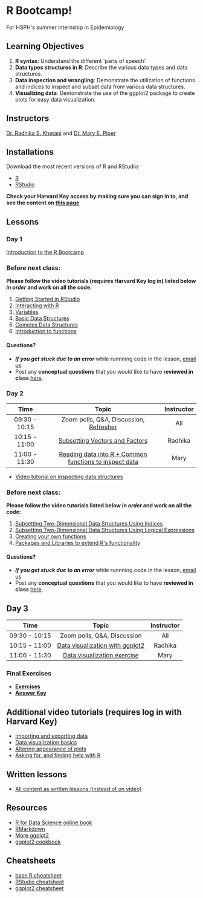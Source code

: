 # R Bootcamp!
For HSPH's summer internship in Epidemiology

## Learning Objectives

1. **R syntax**: Understand the different 'parts of speech'.
2. **Data types structures in R**: Describe the various data types and data structures.
3. **Data inspection and wrangling**: Demonstrate the utilization of functions and indices to inspect and subset data from various data structures.
4. **Visualizing data**: Demonstrate the use of the ggplot2 package to create plots for easy data visualization.

## Instructors

[Dr. Radhika S. Khetani](https://bioinformatics.sph.harvard.edu/people/radhika-khetani) and [Dr. Mary E. Piper](https://bioinformatics.sph.harvard.edu/people/mary-piper)

## Installations

Download the most recent versions of R and RStudio:

 - [R](https://cran.r-project.org/) 
 - [RStudio](https://www.rstudio.com/products/rstudio/download/#download)

**Check your Harvard Key access by making sure you can sign in to, and see the content on [this page](https://projects.iq.harvard.edu/hcatrresource/video-library)**

## Lessons

### Day 1

[Introduction to the R Bootcamp]()

### Before next class:

**Please follow the video tutorials (requires Harvard Key log in) listed below *in order* and work on all the code:**

1. [Getting Started in RStudio](https://projects.iq.harvard.edu/hcatrresource/segment-1-getting-started-rstudio)
1. [Interacting with R](https://projects.iq.harvard.edu/hcatrresource/segment-2-interacting-r)
1. [Variables](https://projects.iq.harvard.edu/hcatrresource/segment-2-introduction-r-variables)
1. [Basic Data Structures](https://projects.iq.harvard.edu/hcatrresource/segment-2-introduction-basic-data-structures)
1. [Complex Data Structures](https://projects.iq.harvard.edu/hcatrresource/segment-3-introduction-complex-data-structures)
1. [Introduction to functions](https://projects.iq.harvard.edu/hcatrresource/segment-1-working-functions-r)

#### Questions?
* ***If you get stuck due to an error*** while runnning code in the lesson, [email us](mailto:hbctraining@hsph.harvard.edu) 
* Post any **conceptual questions** that you would like to have **reviewed in class** [here](https://PollEv.com/ccbtraining).

### Day 2

| Time            |  Topic  | Instructor |
|:------------------------:|:------------------------------------------------:|:--------:|
| 09:30 - 10:15 | Zoom polls, Q&A, Discussion, [Refresher](https://docs.google.com/spreadsheets/d/1k3xjbIgtPYopcpOSUmczgQFhSzu3eadIAjLOIsJyXrc/edit#gid=0) | All |
| 10:15 - 11:00 | [Subsetting Vectors and Factors](../lessons/05_introR-data-wrangling.md) | Radhika |
| 11:00 - 11:30 | [Reading data into R + Common functions to inspect data](../lessons/06_reading_and_data_inspection.md) | Mary |

* [Video tutorial on inspecting data structures](https://projects.iq.harvard.edu/hcatrresource/segment-1-inspecting-data-structures)

### Before next class:

**Please follow the video tutorials listed below *in order* and work on all the code:**

1. [Subsetting Two-Dimensional Data Structures Using Indices](https://projects.iq.harvard.edu/hcatrresource/segment-4-wrangling-two-dimensional-data-structures-using-indices)
1. [Subsetting Two-Dimensional Data Structures Using Logical Expressions](https://projects.iq.harvard.edu/hcatrresource/segment-5-subsetting-two-dimensional-data-structures-using-logical-expressions)
1. [Creating your own functions](https://projects.iq.harvard.edu/hcatrresource/segment-2-creating-your-own-functions-r)
1. [Packages and Libraries to extend R's functionality](https://projects.iq.harvard.edu/hcatrresource/segment-1-packages-and-libraries)

#### Questions?
* ***If you get stuck due to an error*** while runnning code in the lesson, [email us](mailto:hbctraining@hsph.harvard.edu) 
* Post any **conceptual questions** that you would like to have **reviewed in class** [here](https://PollEv.com/ccbtraining).

## Day 3

| Time            |  Topic  | Instructor |
|:------------------------:|:------------------------------------------------:|:--------:|
| 09:30 - 10:15 | Zoom polls, Q&A, Discussion | All |
| 10:15 - 11:00 | [Data visualization with ggplot2](../lessons/11_ggplot2.md) | Radhika |
| 11:00 - 11:30 | [Data visualization exercise](../lessons/12_boxplot_exercise.md) | Mary |

### Final Exercises
* [**Exercises**](https://hbctraining.github.io/Intro-to-R/homework/Intro_to_R_hw.html)
* [**Answer Key**](https://hbctraining.github.io/Intro-to-R/homework/Intro_to_R_key.html)

## Additional video tutorials (requires log in with Harvard Key)
* [Importing and exporting data](https://projects.iq.harvard.edu/hcatrresource/importing-and-exporting-data)
* [Data visualization basics](https://projects.iq.harvard.edu/hcatrresource/segment-2-basics-ggplot2)
* [Altering appearance of plots](https://projects.iq.harvard.edu/hcatrresource/segment-3-altering-appearance-plots)
* [Asking for, and finding help with R](https://projects.iq.harvard.edu/hcatrresource/segment-2-getting-help-r)

## Written lessons
* [All content as written lessons (instead of on video)](https://hbctraining.github.io/Intro-to-R-flipped/schedules/links-to-lessons.html)

## Resources
* [R for Data Science online book](https://r4ds.had.co.nz/)
* [RMarkdown](https://hbctraining.github.io/Training-modules/Rmarkdown/)
* [More ggplot2](https://hbctraining.github.io/Training-modules/Tidyverse_ggplot2/lessons/ggplot2.html)
* [ggplot2 cookbook](http://www.cookbook-r.com/Graphs/)

## Cheatsheets
* [base R cheatsheet](../cheatsheets/base-r.pdf)
* [RStudio cheatsheet](../cheatsheets/rstudio-ide.pdf)
* [ggplot2 cheatsheet](../cheatsheets/data-visualization-2.1.pdf)
